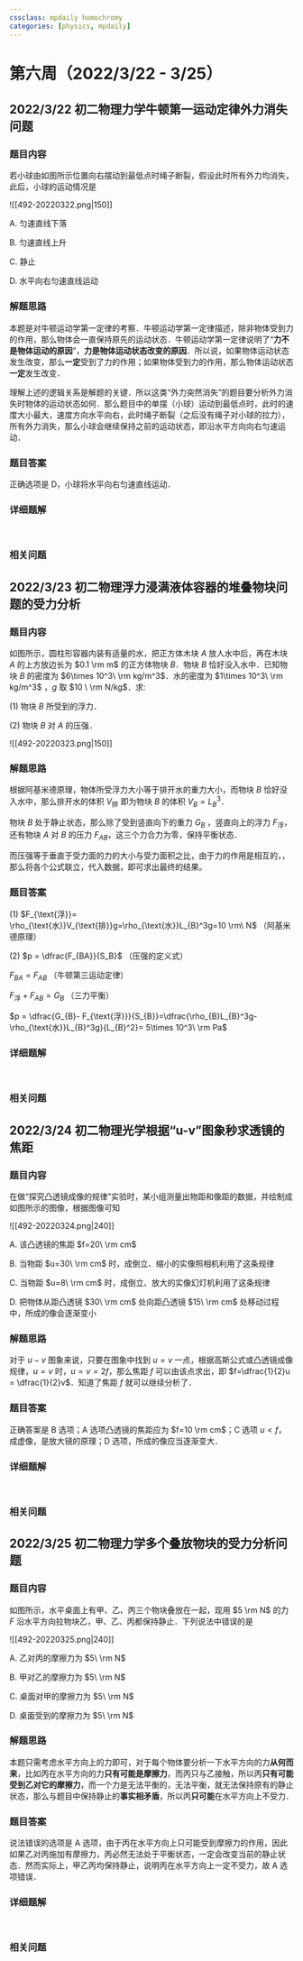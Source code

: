 ```yaml
---
cssclass: mpdaily homochromy
categories: [physics, mpdaily]
---
```


# 第六周（2022/3/22 - 3/25）


## 2022/3/22 初二物理力学牛顿第一运动定律外力消失问题

### 题目内容

若小球由如图所示位置向右摆动到最低点时绳子断裂，假设此时所有外力均消失，此后，小球的运动情况是

![[492-20220322.png|150]]

A. 匀速直线下落

B. 匀速直线上升

C. 静止

D. 水平向右匀速直线运动

### 解题思路

本题是对牛顿运动学第一定律的考察．牛顿运动学第一定律描述，除非物体受到力的作用，那么物体会一直保持原先的运动状态．牛顿运动学第一定律说明了“**力不是物体运动的原因**”，**力是物体运动状态改变的原因**．所以说，如果物体运动状态发生改变，那么**一定**受到了力的作用；如果物体受到力的作用，那么物体运动状态**一定**发生改变．

理解上述的逻辑关系是解题的关键．所以这类“外力突然消失”的题目要分析外力消失时物体的运动状态如何．那么题目中的单摆（小球）运动到最低点时，此时的速度大小最大，速度方向水平向右，此时绳子断裂（之后没有绳子对小球的拉力），所有外力消失，那么小球会继续保持之前的运动状态，即沿水平方向向右匀速运动．

### 题目答案

正确选项是 D，小球将水平向右匀速直线运动．

### 详细题解

<br>

### 相关问题




## 2022/3/23 初二物理浮力浸满液体容器的堆叠物块问题的受力分析

### 题目内容

如图所示，圆柱形容器内装有适量的水，把正方体木块 $A$ 放人水中后，再在木块 $A$ 的上方放边长为 $0.1 \rm m$ 的正方体物块 $B$．物块 $B$ 恰好没入水中．已知物块 $B$ 的密度为 $6\times 10^3\ \rm kg/m^3$．水的密度为 $1\times 10^3\ \rm kg/m^3$ ，$g$ 取 $10 \ \rm N/kg$．求:

(1) 物块 $B$ 所受到的浮力．

(2) 物块 $B$ 对 $A$ 的压强．

![[492-20220323.png|150]]

### 解题思路

根据阿基米德原理，物体所受浮力大小等于排开水的重力大小，而物块 $B$ 恰好没入水中，那么排开水的体积 $V_\text{排}$ 即为物块 $B$ 的体积 $V_B = L_B^3$．

物块 $B$ 处于静止状态，那么除了受到竖直向下的重力 $G_B$ ，竖直向上的浮力 $F_\text{浮}$，还有物块 $A$ 对 $B$ 的压力 $F_{AB}$，这三个力合力为零，保持平衡状态．

而压强等于垂直于受力面的力的大小与受力面积之比，由于力的作用是相互的，，那么将各个公式联立，代入数据，即可求出最终的结果。

### 题目答案

(1) $F_{\text{浮}}= \rho_{\text{水}}V_{\text{排}}g=\rho_{\text{水}}L_{B}^3g=10 \rm\ N$ （阿基米德原理）

(2) $p = \dfrac{F_{BA}}{S_B}$ （压强的定义式）

$F_{BA} = F_{AB}$ （牛顿第三运动定律）

$F_{\text{浮}}+ F_{AB} = G_B$ （三力平衡）

$p = \dfrac{G_{B}- F_{\text{浮}}}{S_{B}}=\dfrac{\rho_{B}L_{B}^3g- \rho_{\text{水}}L_{B}^3g}{L_{B}^2}= 5\times 10^3\ \rm Pa$

### 详细题解

<br>

### 相关问题




## 2022/3/24 初二物理光学根据“u-v”图象秒求透镜的焦距

### 题目内容

在做“探究凸透镜成像的规律”实验时，某小组测量出物距和像距的数据，并绘制成如图所示的图像，根据图像可知

![[492-20220324.png|240]]

A. 该凸透镜的焦距 $f=20\ \rm cm$

B. 当物距 $u=30\ \rm cm$ 时，成倒立、缩小的实像照相机利用了这条规律

C. 当物距 $u=8\ \rm cm$ 时，成倒立、放大的实像幻灯机利用了这条规律

D. 把物体从距凸透镜 $30\ \rm cm$ 处向距凸透镜 $15\ \rm cm$ 处移动过程中，所成的像会逐渐变小

### 解题思路

对于 $u-v$ 图象来说，只要在图象中找到 $u=v$ 一点，根据高斯公式或凸透镜成像规律，$u=v$ 时，$u=v=2f$，那么焦距 $f$ 可以由该点求出，即 $f=\dfrac{1}{2}u = \dfrac{1}{2}v$．知道了焦距 $f$ 就可以继续分析了．

### 题目答案

正确答案是 B 选项；A 选项凸透镜的焦距应为 $f=10 \rm cm$；C 选项 $u<f$，成虚像，是放大镜的原理；D 选项，所成的像应当逐渐变大．

### 详细题解

<br>

### 相关问题




## 2022/3/25 初二物理力学多个叠放物块的受力分析问题

### 题目内容

如图所示，水平桌面上有甲、乙、丙三个物块叠放在一起，现用 $5 \rm N$ 的力 $F$ 沿水平方向拉物块乙，甲、乙、丙都保持静止．下列说法中错误的是

![[492-20220325.png|240]]

A. 乙对丙的摩擦力为 $5\ \rm N$

B. 甲对乙的摩擦力为 $5\ \rm N$

C. 桌面对甲的摩擦力为 $5\ \rm N$

D. 桌面受到的摩擦力为 $5\ \rm N$



### 解题思路

本题只需考虑水平方向上的力即可，对于每个物体要分析一下水平方向的力**从何而来**，比如丙在水平方向的力**只有可能是摩擦力**，而丙只与乙接触，所以丙**只有可能受到乙对它的摩擦力**，而一个力是无法平衡的，无法平衡，就无法保持原有的静止状态，那么与题目中保持静止的**事实相矛盾**，所以丙**只可能**在水平方向上不受力．

### 题目答案

说法错误的选项是 A 选项，由于丙在水平方向上只可能受到摩擦力的作用，因此如果乙对丙施加有摩擦力，丙必然无法处于平衡状态，一定会改变当前的静止状态．然而实际上，甲乙丙均保持静止，说明丙在水平方向上一定不受力，故 A 选项错误．

### 详细题解

<br>

### 相关问题




